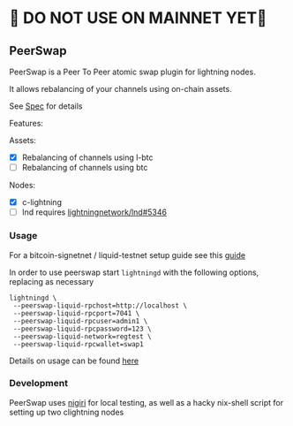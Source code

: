 # 🔴 DO NOT USE ON MAINNET YET🔴 

## PeerSwap

PeerSwap is a Peer To Peer atomic swap plugin for lightning nodes.

It allows rebalancing of your channels using on-chain assets.

See [Spec](./docs/spec.md) for details

Features:

Assets:

- [x] Rebalancing of channels using l-btc
- [ ] Rebalancing of channels using btc

Nodes:
- [x] c-lightning
- [ ] lnd requires [lightningnetwork/lnd#5346](https://github.com/lightningnetwork/lnd/pull/5346)

### Usage

For a bitcoin-signetnet / liquid-testnet setup guide see this [guide](./docs/signetguide.md)

In order to use peerswap start `lightningd` with the following options, replacing as necessary
```
lightningd \ 
 --peerswap-liquid-rpchost=http://localhost \
 --peerswap-liquid-rpcport=7041 \
 --peerswap-liquid-rpcuser=admin1 \
 --peerswap-liquid-rpcpassword=123 \
 --peerswap-liquid-network=regtest \
 --peerswap-liquid-rpcwallet=swap1
```

Details on usage can be found [here](./docs/usage.md)

### Development

PeerSwap uses [nigiri](https://github.com/vulpemventures/nigiri) 
for local testing, as well as a hacky nix-shell script 
for setting up two clightning nodes
